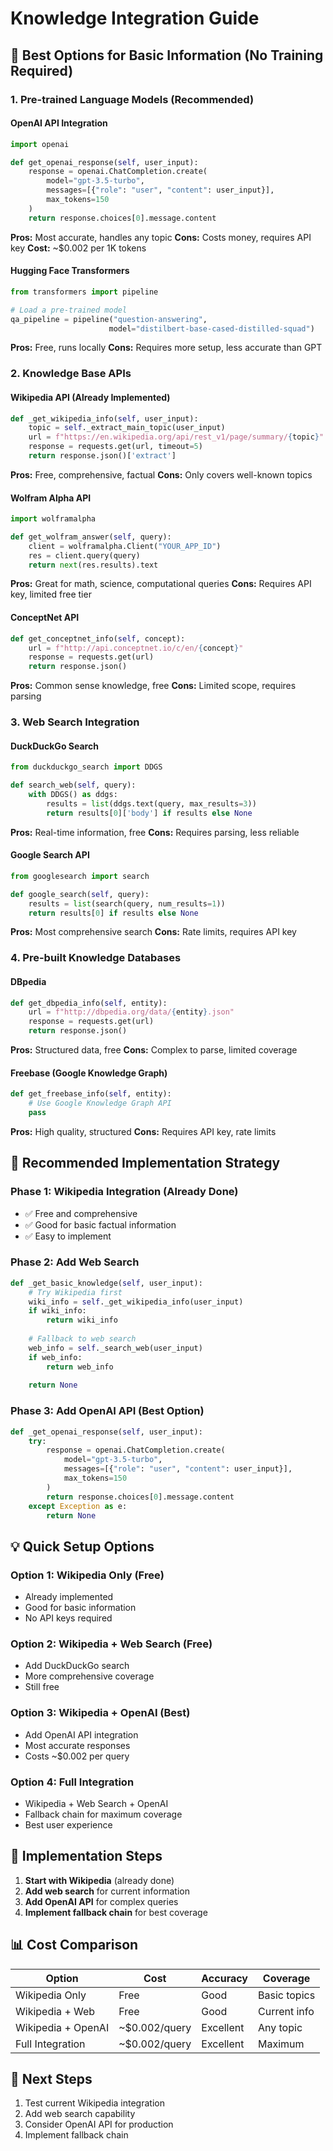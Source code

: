 # Knowledge Integration Guide

## 🚀 Best Options for Basic Information (No Training Required)

### 1. **Pre-trained Language Models (Recommended)**

#### **OpenAI API Integration**
```python
import openai

def get_openai_response(self, user_input):
    response = openai.ChatCompletion.create(
        model="gpt-3.5-turbo",
        messages=[{"role": "user", "content": user_input}],
        max_tokens=150
    )
    return response.choices[0].message.content
```

**Pros:** Most accurate, handles any topic
**Cons:** Costs money, requires API key
**Cost:** ~$0.002 per 1K tokens

#### **Hugging Face Transformers**
```python
from transformers import pipeline

# Load a pre-trained model
qa_pipeline = pipeline("question-answering", 
                      model="distilbert-base-cased-distilled-squad")
```

**Pros:** Free, runs locally
**Cons:** Requires more setup, less accurate than GPT

### 2. **Knowledge Base APIs**

#### **Wikipedia API (Already Implemented)**
```python
def _get_wikipedia_info(self, user_input):
    topic = self._extract_main_topic(user_input)
    url = f"https://en.wikipedia.org/api/rest_v1/page/summary/{topic}"
    response = requests.get(url, timeout=5)
    return response.json()['extract']
```

**Pros:** Free, comprehensive, factual
**Cons:** Only covers well-known topics

#### **Wolfram Alpha API**
```python
import wolframalpha

def get_wolfram_answer(self, query):
    client = wolframalpha.Client("YOUR_APP_ID")
    res = client.query(query)
    return next(res.results).text
```

**Pros:** Great for math, science, computational queries
**Cons:** Requires API key, limited free tier

#### **ConceptNet API**
```python
def get_conceptnet_info(self, concept):
    url = f"http://api.conceptnet.io/c/en/{concept}"
    response = requests.get(url)
    return response.json()
```

**Pros:** Common sense knowledge, free
**Cons:** Limited scope, requires parsing

### 3. **Web Search Integration**

#### **DuckDuckGo Search**
```python
from duckduckgo_search import DDGS

def search_web(self, query):
    with DDGS() as ddgs:
        results = list(ddgs.text(query, max_results=3))
        return results[0]['body'] if results else None
```

**Pros:** Real-time information, free
**Cons:** Requires parsing, less reliable

#### **Google Search API**
```python
from googlesearch import search

def google_search(self, query):
    results = list(search(query, num_results=1))
    return results[0] if results else None
```

**Pros:** Most comprehensive search
**Cons:** Rate limits, requires API key

### 4. **Pre-built Knowledge Databases**

#### **DBpedia**
```python
def get_dbpedia_info(self, entity):
    url = f"http://dbpedia.org/data/{entity}.json"
    response = requests.get(url)
    return response.json()
```

**Pros:** Structured data, free
**Cons:** Complex to parse, limited coverage

#### **Freebase (Google Knowledge Graph)**
```python
def get_freebase_info(self, entity):
    # Use Google Knowledge Graph API
    pass
```

**Pros:** High quality, structured
**Cons:** Requires API key, rate limits

## 🎯 **Recommended Implementation Strategy**

### **Phase 1: Wikipedia Integration (Already Done)**
- ✅ Free and comprehensive
- ✅ Good for basic factual information
- ✅ Easy to implement

### **Phase 2: Add Web Search**
```python
def _get_basic_knowledge(self, user_input):
    # Try Wikipedia first
    wiki_info = self._get_wikipedia_info(user_input)
    if wiki_info:
        return wiki_info
    
    # Fallback to web search
    web_info = self._search_web(user_input)
    if web_info:
        return web_info
    
    return None
```

### **Phase 3: Add OpenAI API (Best Option)**
```python
def _get_openai_response(self, user_input):
    try:
        response = openai.ChatCompletion.create(
            model="gpt-3.5-turbo",
            messages=[{"role": "user", "content": user_input}],
            max_tokens=150
        )
        return response.choices[0].message.content
    except Exception as e:
        return None
```

## 💡 **Quick Setup Options**

### **Option 1: Wikipedia Only (Free)**
- Already implemented
- Good for basic information
- No API keys required

### **Option 2: Wikipedia + Web Search (Free)**
- Add DuckDuckGo search
- More comprehensive coverage
- Still free

### **Option 3: Wikipedia + OpenAI (Best)**
- Add OpenAI API integration
- Most accurate responses
- Costs ~$0.002 per query

### **Option 4: Full Integration**
- Wikipedia + Web Search + OpenAI
- Fallback chain for maximum coverage
- Best user experience

## 🔧 **Implementation Steps**

1. **Start with Wikipedia** (already done)
2. **Add web search** for current information
3. **Add OpenAI API** for complex queries
4. **Implement fallback chain** for best coverage

## 📊 **Cost Comparison**

| Option | Cost | Accuracy | Coverage |
|--------|------|----------|----------|
| Wikipedia Only | Free | Good | Basic topics |
| Wikipedia + Web | Free | Good | Current info |
| Wikipedia + OpenAI | ~$0.002/query | Excellent | Any topic |
| Full Integration | ~$0.002/query | Excellent | Maximum |

## 🚀 **Next Steps**

1. Test current Wikipedia integration
2. Add web search capability
3. Consider OpenAI API for production
4. Implement fallback chain

